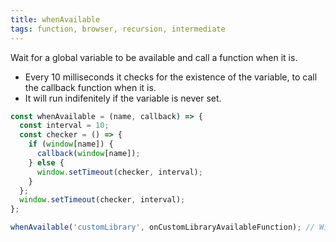 ```yaml
---
title: whenAvailable
tags: function, browser, recursion, intermediate
---
```


Wait for a global variable to be available and call a function when it is.

- Every 10 milliseconds it checks for the existence of the variable, to call the callback function when it is.
- It will run indifenitely if the variable is never set.

```js
const whenAvailable = (name, callback) => {
  const interval = 10;
  const checker = () => {
    if (window[name]) {
      callback(window[name]);
    } else {
      window.setTimeout(checker, interval);
    }
  };
  window.setTimeout(checker, interval);
};
```

```js
whenAvailable('customLibrary', onCustomLibraryAvailableFunction); // Will call onCustomLibraryAvailableFunction when arrive
```
